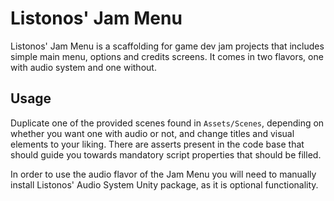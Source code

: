 # Listonos' Jam Menu

Listonos' Jam Menu is a scaffolding for game dev jam projects that includes simple main menu, options and credits screens. It comes in two flavors, one with audio system and one without.

## Usage

Duplicate one of the provided scenes found in `Assets/Scenes`, depending on whether you want one with audio or not, and change titles and visual elements to your liking. There are asserts present in the code base that should guide you towards mandatory script properties that should be filled.

In order to use the audio flavor of the Jam Menu you will need to manually install Listonos' Audio System Unity package, as it is optional functionality.